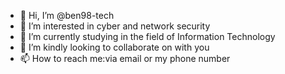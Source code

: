 - 👋 Hi, I’m @ben98-tech
- 👀 I’m interested in cyber and network security 
- 🌱 I’m currently studying in the field of Information Technology
- 💞️ I’m kindly looking to collaborate on with you
- 📫 How to reach me:via email or my phone number

<!---
ben98-tech/ben98-tech is a ✨ special ✨ repository because its `README.md` (this file) appears on your GitHub profile.
You can click the Preview link to take a look at your changes.
--->
